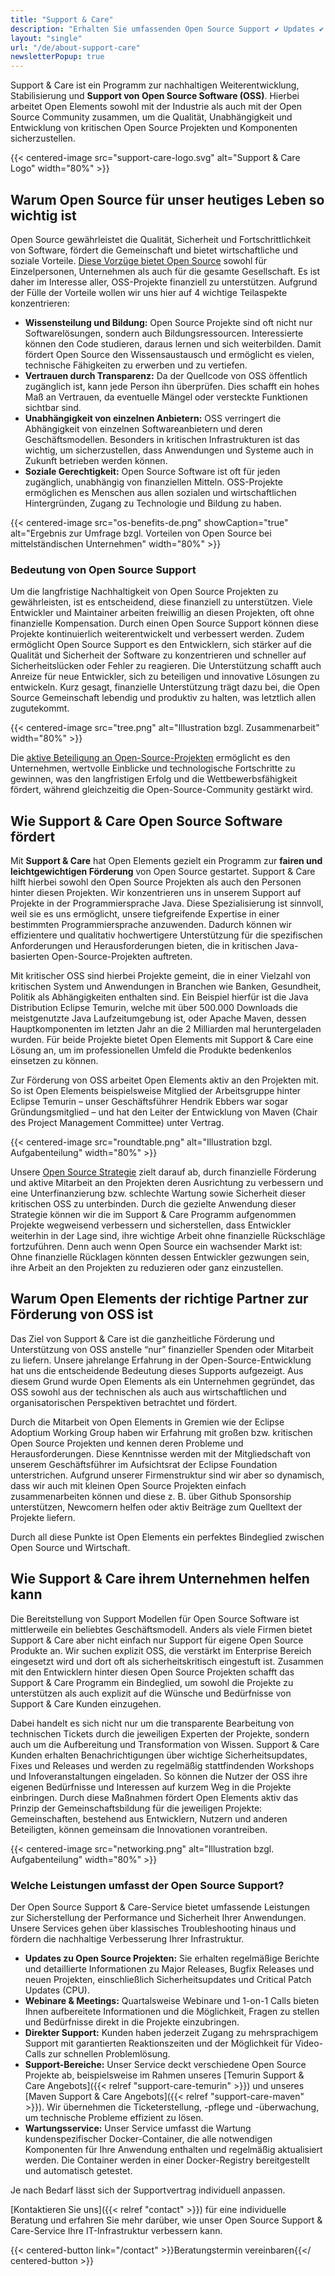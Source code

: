 ```yaml
---
title: "Support & Care"
description: "Erhalten Sie umfassenden Open Source Support ✔ Updates ✔ Webinare ✔ direkter Support ✔ Wartungsservice für eine sichere und effiziente Infrastruktur."
layout: "single"
url: "/de/about-support-care"
newsletterPopup: true
---
```


Support & Care ist ein Programm zur nachhaltigen Weiterentwicklung, Stabilisierung und **Support von Open Source Software (OSS)**.
Hierbei arbeitet Open Elements sowohl mit der Industrie als auch mit der Open Source Community zusammen, um die Qualität,
Unabhängigkeit und Entwicklung von kritischen Open Source Projekten und Komponenten sicherzustellen.

{{< centered-image src="support-care-logo.svg" alt="Support & Care Logo" width="80%" >}}

## Warum Open Source für unser heutiges Leben so wichtig ist

Open Source gewährleistet die Qualität, Sicherheit und Fortschrittlichkeit von Software, fördert die Gemeinschaft und
bietet wirtschaftliche und soziale Vorteile. [Diese Vorzüge bietet Open Source](https://opensource.com/resources/what-open-source)
sowohl für Einzelpersonen, Unternehmen als auch für die gesamte Gesellschaft.
Es ist daher im Interesse aller, OSS-Projekte finanziell zu unterstützen.
Aufgrund der Fülle der Vorteile wollen wir uns hier auf 4 wichtige Teilaspekte konzentrieren:


- **Wissensteilung und Bildung:** Open Source Projekte sind oft nicht nur Softwarelösungen, sondern auch Bildungsressourcen.
  Interessierte können den Code studieren, daraus lernen und sich weiterbilden.
  Damit fördert Open Source den Wissensaustausch und ermöglicht es vielen, technische Fähigkeiten zu erwerben und zu vertiefen.
- **Vertrauen durch Transparenz:** Da der Quellcode von OSS öffentlich zugänglich ist, kann jede Person ihn überprüfen.
  Dies schafft ein hohes Maß an Vertrauen, da eventuelle Mängel oder versteckte Funktionen sichtbar sind.
- **Unabhängigkeit von einzelnen Anbietern:** OSS verringert die Abhängigkeit von einzelnen Softwareanbietern und deren
  Geschäftsmodellen.
  Besonders in kritischen Infrastrukturen ist das wichtig, um sicherzustellen, dass Anwendungen und Systeme auch in
  Zukunft betrieben werden können.
- **Soziale Gerechtigkeit:** Open Source Software ist oft für jeden zugänglich, unabhängig von finanziellen Mitteln.
  OSS-Projekte ermöglichen es Menschen aus allen sozialen und wirtschaftlichen Hintergründen,
  Zugang zu Technologie und Bildung zu haben.

{{< centered-image src="os-benefits-de.png" showCaption="true" alt="Ergebnis zur Umfrage bzgl. Vorteilen von Open Source bei mittelständischen Unternehmen" width="80%" >}}

### Bedeutung von Open Source Support

Um die langfristige Nachhaltigkeit von Open Source Projekten zu gewährleisten, ist es entscheidend, diese finanziell
zu unterstützen.
Viele Entwickler und Maintainer arbeiten freiwillig an diesen Projekten, oft ohne finanzielle Kompensation.
Durch einen Open Source Support können diese Projekte kontinuierlich weiterentwickelt und verbessert werden.
Zudem ermöglicht Open Source Support es den Entwicklern, sich stärker auf die Qualität und Sicherheit der Software
zu konzentrieren und schneller auf Sicherheitslücken oder Fehler zu reagieren.
Die Unterstützung schafft auch Anreize für neue Entwickler, sich zu beteiligen und innovative Lösungen zu entwickeln.
Kurz gesagt, finanzielle Unterstützung trägt dazu bei, die Open Source Gemeinschaft lebendig und produktiv zu halten,
was letztlich allen zugutekommt.

{{< centered-image src="tree.png" alt="Illustration bzgl. Zusammenarbeit" width="80%" >}}

Die [aktive Beteiligung an Open-Source-Projekten](https://hbswk.hbs.edu/item/the-hidden-benefit-of-giving-back-to-open-source-software)
ermöglicht es den Unternehmen, wertvolle Einblicke und technologische Fortschritte zu gewinnen, was den langfristigen
Erfolg und die Wettbewerbsfähigkeit fördert, während gleichzeitig die Open-Source-Community gestärkt wird.

## Wie Support & Care Open Source Software fördert

Mit **Support & Care** hat Open Elements gezielt ein Programm zur **fairen und leichtgewichtigen Förderung**
von Open Source gestartet.
Support & Care hilft hierbei sowohl den Open Source Projekten als auch den Personen hinter diesen Projekten.
Wir konzentrieren uns in unserem Support auf Projekte in der Programmiersprache Java.
Diese Spezialisierung ist sinnvoll, weil sie es uns ermöglicht, unsere tiefgreifende Expertise in einer
bestimmten Programmiersprache anzuwenden.
Dadurch können wir effizientere und qualitativ hochwertigere Unterstützung für die spezifischen Anforderungen und
Herausforderungen bieten, die in kritischen Java-basierten Open-Source-Projekten auftreten.

Mit kritischer OSS sind hierbei Projekte gemeint, die in einer Vielzahl von kritischen System und Anwendungen
in Branchen wie Banken, Gesundheit, Politik als Abhängigkeiten enthalten sind.
Ein Beispiel hierfür ist die Java Distribution Eclipse Temurin, welche mit über 500.000 Downloads die meistgenutzte
Java Laufzeitumgebung ist, oder Apache Maven, dessen Hauptkomponenten im letzten Jahr an die 2 Milliarden mal
heruntergeladen wurden.
Für beide Projekte bietet Open Elements mit Support & Care eine Lösung an, um im professionellen Umfeld die
Produkte bedenkenlos einsetzen zu können.

Zur Förderung von OSS arbeitet Open Elements aktiv an den Projekten mit.
So ist Open Elements beispielsweise Mitglied der Arbeitsgruppe hinter Eclipse Temurin – unser Geschäftsführer
Hendrik Ebbers war sogar Gründungsmitglied – und hat den Leiter der Entwicklung von Maven
(Chair des Project Management Committee) unter Vertrag.

{{< centered-image src="roundtable.png" alt="Illustration bzgl. Aufgabenteilung" width="80%" >}}

Unsere [Open Source Strategie](https://www.linuxfoundation.org/resources/open-source-guides/setting-an-open-source-strategy)
zielt darauf ab, durch finanzielle Förderung und aktive Mitarbeit an den Projekten deren Ausrichtung zu verbessern und
eine Unterfinanzierung bzw. schlechte Wartung sowie Sicherheit dieser kritischen OSS zu unterbinden.
Durch die gezielte Anwendung dieser Strategie können wir die im Support & Care Programm aufgenommen Projekte wegweisend
verbessern und sicherstellen, dass Entwickler weiterhin in der Lage sind, ihre wichtige Arbeit ohne finanzielle
Rückschläge fortzuführen.
Denn auch wenn Open Source ein wachsender Markt ist: Ohne finanzielle Rücklagen könnten dessen Entwickler gezwungen sein,
ihre Arbeit an den Projekten zu reduzieren oder ganz einzustellen.

## Warum Open Elements der richtige Partner zur Förderung von OSS ist

Das Ziel von Support & Care ist die ganzheitliche Förderung und Unterstützung von OSS anstelle “nur” finanzieller
Spenden oder Mitarbeit zu liefern.
Unsere jahrelange Erfahrung in der Open-Source-Entwicklung hat uns die entscheidende Bedeutung dieses Supports
aufgezeigt.
Aus diesem Grund wurde Open Elements als ein Unternehmen gegründet, das OSS sowohl aus der technischen als auch aus
wirtschaftlichen und organisatorischen Perspektiven betrachtet und fördert. 

Durch die Mitarbeit von Open Elements in Gremien wie der Eclipse Adoptium Working Group haben wir Erfahrung mit
großen bzw. kritischen Open Source Projekten und kennen deren Probleme und Herausforderungen.
Diese Kenntnisse werden mit der Mitgliedschaft von unserem Geschäftsführer im Aufsichtsrat der Eclipse Foundation
unterstrichen.
Aufgrund unserer Firmenstruktur sind wir aber so dynamisch, dass wir auch mit kleinen Open Source Projekten einfach
zusammenarbeiten können und diese z. B. über Github Sponsorship unterstützen, Newcomern helfen oder aktiv Beiträge
zum Quelltext der Projekte liefern. 

Durch all diese Punkte ist Open Elements ein perfektes Bindeglied zwischen Open Source und Wirtschaft.

## Wie Support & Care ihrem Unternehmen helfen kann

Die Bereitstellung von Support Modellen für Open Source Software ist mittlerweile ein beliebtes Geschäftsmodell.
Anders als viele Firmen bietet Support & Care aber nicht einfach nur Support für eigene Open Source Produkte an.
Wir suchen explizit OSS, die verstärkt im Enterprise Bereich eingesetzt wird und dort oft als sicherheitskritisch
eingestuft ist.
Zusammen mit den Entwicklern hinter diesen Open Source Projekten schafft das Support & Care Programm ein Bindeglied,
um sowohl die Projekte zu unterstützen als auch explizit auf die Wünsche und Bedürfnisse von Support & Care Kunden
einzugehen. 

Dabei handelt es sich nicht nur um die transparente Bearbeitung von technischen Tickets durch die jeweiligen Experten
der Projekte, sondern auch um die Aufbereitung und Transformation von Wissen.
Support & Care Kunden erhalten Benachrichtigungen über wichtige Sicherheitsupdates, Fixes und Releases und werden zu
regelmäßig stattfindenden Workshops und Infoveranstaltungen eingeladen. So können die Nutzer der OSS ihre eigenen
Bedürfnisse und Interessen auf kurzem Weg in die Projekte einbringen.
Durch diese Maßnahmen fördert Open Elements aktiv das Prinzip der Gemeinschaftsbildung für die jeweiligen Projekte:
Gemeinschaften, bestehend aus Entwicklern, Nutzern und anderen Beteiligten, können gemeinsam die
Innovationen vorantreiben.

{{< centered-image src="networking.png" alt="Illustration bzgl. Aufgabenteilung" width="80%" >}}

### Welche Leistungen umfasst der Open Source Support?

Der Open Source Support & Care-Service bietet umfassende Leistungen zur Sicherstellung der Performance und Sicherheit
Ihrer Anwendungen.
Unsere Services gehen über klassisches Troubleshooting hinaus und fördern die nachhaltige Verbesserung Ihrer
Infrastruktur.

- **Updates zu Open Source Projekten:** Sie erhalten regelmäßige Berichte und detaillierte Informationen zu Major Releases,
  Bugfix Releases und neuen Projekten, einschließlich Sicherheitsupdates und Critical Patch Updates (CPU).
- **Webinare & Meetings:** Quartalsweise Webinare und 1-on-1 Calls bieten Ihnen aufbereitete Informationen und die
  Möglichkeit, Fragen zu stellen und Bedürfnisse direkt in die Projekte einzubringen.
- **Direkter Support:** Kunden haben jederzeit Zugang zu mehrsprachigem Support mit garantierten Reaktionszeiten und der
  Möglichkeit für Video-Calls zur schnellen Problemlösung.
- **Support-Bereiche:** Unser Service deckt verschiedene Open Source Projekte ab, beispielsweise im Rahmen unseres
  [Temurin Support & Care Angebots]({{< relref "support-care-temurin" >}}) und unseres
  [Maven Support & Care Angebots]({{< relref "support-care-maven" >}}).
  Wir übernehmen die Ticketerstellung, -pflege und -überwachung, um technische Probleme effizient zu lösen.
- **Wartungsservice:** Unser Service umfasst die Wartung kundenspezifischer Docker-Container, die alle notwendigen
  Komponenten für Ihre Anwendung enthalten und regelmäßig aktualisiert werden.
  Die Container werden in einer Docker-Registry bereitgestellt und automatisch getestet.

Je nach Bedarf lässt sich der Supportvertrag individuell anpassen.

[Kontaktieren Sie uns]({{< relref "contact" >}}) für eine individuelle Beratung und erfahren Sie mehr darüber,
wie unser Open Source Support & Care-Service Ihre IT-Infrastruktur verbessern kann.

{{< centered-button link="/contact"  >}}Beratungstermin vereinbaren{{</ centered-button >}}


